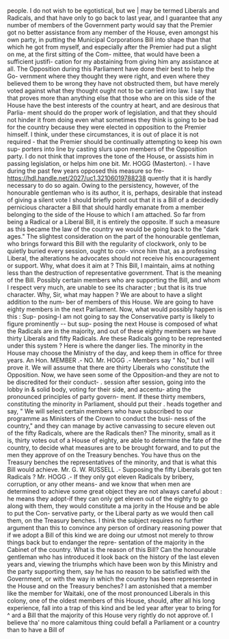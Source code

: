 people. I do not wish to be egotistical, but we | may be termed Liberals and Radicals, and that have only to go back to last year, and I guarantee that any number of members of the Government party would say that the Premier got no better assistance from any member of the House, even amongst his own party, in putting the Municipal Corporations Bill into shape than that which he got from myself, and especially after the Premier had put a slight on me, at the first sitting of the Com- mittee, that would have been a sufficient justifi- cation for my abstaining from giving him any assistance at all. The Opposition during this Parliament have done their best to help the Go- vernment where they thought they were right, and even where they believed them to be wrong they have not obstructed them, but have merely voted against what they thought ought not to be carried into law. I say that that proves more than anything else that those who are on this side of the House have the best interests of the country at heart, and are desirous that Parlia- ment should do the proper work of legislation, and that they should not hinder it from doing even what sometimes they think is going to be bad for the country because they were elected in opposition to the Premier himself. I think, under these circumstances, it is out of place it is not required - that the Premier should be continually attempting to keep his own sup- porters into line by casting slurs upon members of the Opposition party. I do not think that improves the tone of the House, or assists him in passing legislation, or helps him one bit. Mr. HOGG (Masterton). - I have during the past few years opposed this measure so fre- https://hdl.handle.net/2027/uc1.32106019788238 quently that it is hardly necessary to do so again. Owing to the persistency, however, of the honourable gentleman who is its author, it is, perhaps, desirable that instead of giving a silent vote I should briefly point out that it is a Bill of a decidedly pernicious character a Bill that should hardly emanate from a member belonging to the side of the House to which I am attached. So far from being a Radical or a Liberal Bill, it is entirely the opposite. If such a measure as this became the law of the country we would be going back to the "dark ages." The slightest consideration on the part of the honourable gentleman, who brings forward this Bill with the regularity of clockwork, only to be quietly buried every session, ought to con- vince him that, as a professing Liberal, the alterations he advocates should not receive his encouragement or support. Why, what does it aim at ? This Bill, I maintain, aims at nothing less than the destruction of representative government. That is the meaning of the Bill. Possibly certain members who are supporting the Bill, and whom I respect very much, are unable to see its character ; but that is its true character. Why, Sir, what may happen ? We are about to have a slight addition to the num- ber of members of this House. We are going to have eighty members in the next Parliament. Now, what would possibly happen is this : Sup- posing-I am not going to say the Conservative party is likely to figure prominently -- but sup- posing the next House is composed of what the Radicals are in the majority, and out of these eighty members we have thirty Liberals and fifty Radicals. Are these Radicals going to be represented under this system ? Here is where the danger lies. The minority in the House may choose the Ministry of the day, and keep them in office for three years. An Hon. MEMBER .- NO. Mr. HOGG .- Members say " No," but I will prove it. We will assume that there are thirty Liberals who constitute the Opposition. Now, we have seen some of the Opposition-and they are not to be discredited for their conduct- . session after session, going into the lobby in & solid body, voting for their side, and accentu- ating the pronounced principles of party govern- ment. If these thirty members, constituting the minority in Parliament, should put their . heads together and say, " We will select certain members who have subscribed to our programme as Ministers of the Crown to conduct the busi- ness of the country," and they can manage by active canvassing to secure eleven out of the fifty Radicals, where are the Radicals then? The minority, small as it is, thirty votes out of a House of eighty, are able to determine the fate of the country, to decide what measures are to be brought forward, and to put the men they approve of on the Treasury benches. You have thus on the Treasury benches the representatives of the minority, and that is what this Bill would achieve. Mr. G. W. RUSSELL .- Supposing the fifty Liberals got ten Radicals ? Mr. HOGG .- If they only got eleven Radicals by bribery, corruption, or any other means- and we know that when men are determined to achieve some great object they are not always careful about : he means they adopt-if they can only get eleven out of the eighty to go along with them, they would constitute a ma jority in the House and be able to put the Con- servative party, or the Liberal party as we would then call them, on the Treasury benches. I think the subject requires no further argument than this to convince any person of ordinary reasoning power that if we adopt a Bill of this kind we are doing our utmost not merely to throw things back but to endanger the repre- sentation of the majority in the Cabinet of the country. What is the reason of this Bill? Can the honourable gentleman who has introduced it look back on the history of the last eleven years and, viewing the triumphs which have been won by this Ministry and the party supporting them, say he has no reason to be satisfied with the Government, or with the way in which the country has been represented in the House and on the Treasury benches? I am astonished that a member like the member for Waitaki, one of the most pronounced Liberals in this colony, one of the oldest members of this House, should, after all his long experience, fall into a trap of this kind and be led year after year to bring for ^ ard a Bill that the majority of this House very rightly do not approve of. I believe tha' no more calamitous thing could befall a Parliament or a country than to have a Bill of 
